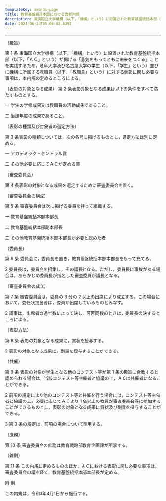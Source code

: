 ```yaml
---
templateKey: awards-page
title: 教育基盤統括本部における表彰内規
description: 東海国立大学機構（以下，「機構」という）に設置された教育基盤統括本部（以下，「ＡＣ」という）が掲げる「勇気をもってともに未来をつくる」ことを実践するため，岐阜大学及び名古屋大学の学生（以下，「学生」という）並びに機構に所属する教職員（以下，「教職員」という）に対する表彰に関し必要な事項は，本内規の定めるところによる。
date: 2021-06-24T05:06:02.639Z
---
```

- - -

（趣旨）

第 1 条 東海国立大学機構（以下，「機構」という）に設置された教育基盤統括本部（以下，「ＡＣ」という）が掲げる「勇気をもってともに未来をつくる」ことを実践するため，岐阜大学及び名古屋大学の学生（以下，「学生」という）並びに機構に所属する教職員（以下，「教職員」という）に対する表彰に関し必要な事項は，本内規の定めるところによる。

（表彰の対象となる成果）
第 2 条表彰対象となる成果は以下の条件をすべて満たすものとする。

一 学生の学修成果又は教職員の活動成果であること。

二 当該年度の成果であること。

（表彰の種類及び対象者の選定方法）

第 3 条表彰の種類については，次の各号に掲げるものとし，選定方法は別に定める。

一 アカデミック・セントラル賞

二 その他必要に応じてＡＣが定める賞

（審査委員会）

第 4 条表彰の対象となる成果を選定するために審査委員会を置く。

（審査委員会の構成）

第 5 条 審査委員会は次に掲げる委員を持って組織する。

一 教育基盤統括本部本部長

二 教育基盤統括本部副本部長

三 その他教育基盤統括本部本部長が必要と認めた者

（委員長）

第 6 条 委員会に，委員長を置き，教育基盤統括本部本部長をもって充てる。

2 委員長は，委員会を招集し，その議長となる。ただし，委員長に事故がある場合は，あらかじめ委員長が指名した審査委員が議長となる。

（審査委員会の成立）

第 7 条 審査委員会は，委員の 3 分の 2 以上の出席により成立する。この場合において，委任状提出者は，委員が出席しているものとみなす。

2 議事は，出席者の過半数によって決し，可否同数のときは，委員長の決するところによる。

（表彰方法）

第 8 条 表彰の対象となる成果に，賞状を授与する。

2 表彰の対象となる成果に，副賞を授与することができる。

（共催）

第 9 条 表彰の対象が学生となる他のコンテスト等が第 1 条の趣旨に合致すると認められる場合は，当該コンテスト等主催者と協議の上，ＡＣは共催者になることができる。

2 前項の規定により他のコンテスト等と共催を行う場合には，コンテスト等主催者と協議の上，必要に応じてＡＣより 1 名以上の教員が審査委員会等に参加することができるものとし，表彰の対象となる成果に賞状及び副賞を授与することができる。

3 第 3 条の規定は，前項の場合について準用する。

（庶務）

第 10 条 審査委員会の庶務は教育戦略部教育企画課が所掌する。

（雑則）

第 11 条 この内規に定めるもののほか，ＡＣにおける表彰に関し必要な事項は，審査委員会の議を経て，教育基盤統括本部本部長が定める。

附 則

この内規は，令和3年4月1日から施行する。